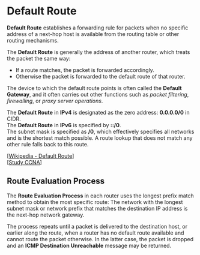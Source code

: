 # Default Route

**Default Route** establishes a forwarding rule for packets when no specific address of a next-hop host is available from the routing table or other routing mechanisms.<br>

The **Default Route** is generally the address of another router, which treats the packet the same way:

- If a route matches, the packet is forwarded accordingly.
- Otherwise the packet is forwarded to the default route of that router.

The device to which the default route points is often called the **Default Gateway**, and it often carries out other functions such as _packet filtering_, _firewalling_, or _proxy server operations_.

The **Default Route** in **IPv4** is designated as the zero address: **0.0.0.0/0** in CIDR.<br>
The **Default Route** in **IPv6** is specified by **::/0**.<br>
The subnet mask is specified as **/0**, which effectively specifies all networks and is the shortest match possible.
A route lookup that does not match any other rule falls back to this route.

[[Wikipedia - Default Route](https://en.wikipedia.org/wiki/Default_route)]<br>
[[Study CCNA](https://study-ccna.com/default-static-route/)]<br>

## Route Evaluation Process

The **Route Evaluation Process** in each router uses the longest prefix match method to obtain the most specific route:
The network with the longest subnet mask or network prefix that matches the destination IP address is the next-hop network gateway.

The process repeats until a packet is delivered to the destination host, or earlier along the route, when a router has no default route available and cannot route the packet otherwise.
In the latter case, the packet is dropped and an **ICMP Destination Unreachable** message may be returned.
